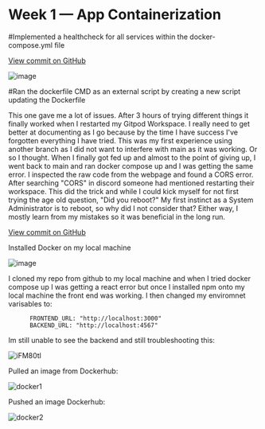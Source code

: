 # Week 1 — App Containerization


#Implemented a healthcheck for all services within the docker-compose.yml file

[View commit on GitHub](https://github.com/MailGirl2TechGirl/aws-bootcamp-cruddur-2023/commit/019ab2d58914)


![image](https://user-images.githubusercontent.com/124912958/220475368-f8ada7cc-d530-4b3a-8a8f-94b46c56b9e4.png)

#Ran the dockerfile CMD as an external script by creating a new script updating the Dockerfile

This one gave me a lot of issues. After 3 hours of trying different things it finally worked when I restarted my Gitpod Workspace. I really need to get better at documenting as I go because by the time I have success I've forgotten everything I have tried. This was my first experience using another branch as I did not want to interfere with main as it was working. Or so I thought. When I finally got fed up and almost to the point of giving up, I went back to main and ran docker compose up and I was getting the same error. I inspected the raw code from the webpage and found a CORS error. After searching "CORS" in discord someone had mentioned restarting their workspace. This did the trick and while I could kick myself for not first trying the age old question, "Did you reboot?" My first instinct as a System Administrator is to reboot, so why did I not consider that? Either way, I mostly learn from my mistakes so it was beneficial in the long run. 

[View commit on GitHub](https://github.com/MailGirl2TechGirl/aws-bootcamp-cruddur-2023/commit/c504612694ec1cfd9c90ad82064ba0d7fa21f13c)

Installed Docker on my local machine

![image](https://user-images.githubusercontent.com/124912958/220666405-0c69ed51-2c15-4888-9d7d-05757508e757.png)

I cloned my repo from github to my local machine and when I tried docker compose up I was getting a react error but once I installed npm onto my local machine the front end was working.
I then changed my enviromnet varisables to:
```environment:
      FRONTEND_URL: "http://localhost:3000"
      BACKEND_URL: "http://localhost:4567"
```
Im still unable to see the backend and still troubleshooting this: 


![iFM80tl](https://user-images.githubusercontent.com/124912958/221369245-677f5a50-c0ca-4339-9f9e-4876e44e2399.png)

Pulled an image from Dockerhub: 

![docker1](https://user-images.githubusercontent.com/124912958/221369290-0c978ab6-6eca-42bd-8bbf-e85f85333aa1.png)

Pushed an image Dockerhub: 

![docker2](https://user-images.githubusercontent.com/124912958/221369293-7b952258-3e60-437b-9a6d-b769cc6abf38.png)




